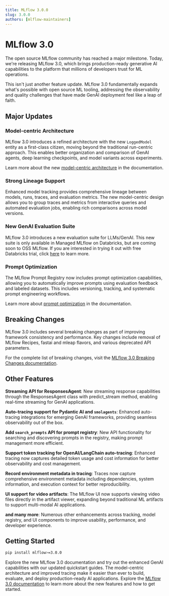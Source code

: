 ```yaml
---
title: MLflow 3.0.0
slug: 3.0.0
authors: [mlflow-maintainers]
---
```


# MLflow 3.0

The open source MLflow community has reached a major milestone. Today, we're releasing MLflow 3.0, which brings production-ready generative AI capabilities to the platform that millions of developers trust for ML operations.

This isn't just another feature update. MLflow 3.0 fundamentally expands what's possible with open source ML tooling, addressing the observability and quality challenges that have made GenAI deployment feel like a leap of faith.

## Major Updates

### Model-centric Architecture

MLflow 3.0 introduces a refined architecture with the new `LoggedModel` entity as a first-class citizen, moving beyond the traditional run-centric approach. This enables better organization and comparison of GenAI agents, deep learning checkpoints, and model variants across experiments.

Learn more about the new [model-centric architecture](https://mlflow.org/docs/latest/ml/mlflow-3/#enhanced-model-tracking) in the documentation.

### Strong Lineage Support

Enhanced model tracking provides comprehensive lineage between models, runs, traces, and evaluation metrics. The new model-centric design allows you to group traces and metrics from interactive queries and automated evaluation jobs, enabling rich comparisons across model versions.

<!-- ### Feedback Tracking

Built-in assessment and feedback tracking capabilities allow you to capture both automated and human evaluation feedback directly tied to model executions and traces. This provides a comprehensive view of model performance across different evaluation dimensions. -->

### New GenAI Evaluation Suite

MLflow 3.0 introduces a new evaluation suite for LLMs/GenAI. This new suite is only available in Managed MLflow on Databricks, but are coming soon to OSS MLflow. If you are interested in trying it out with free Databricks trial, click [here](https://docs.databricks.com/aws/en/mlflow3/genai/eval-monitor/) to learn more.

### Prompt Optimization

The MLflow Prompt Registry now includes prompt optimization capabilities, allowing you to automatically improve prompts using evaluation feedback and labeled datasets. This includes versioning, tracking, and systematic prompt engineering workflows.

Learn more about [prompt optimization](https://mlflow.org/docs/latest/genai/prompt-version-mgmt/prompt-registry/optimize-prompts) in the documentation.

## Breaking Changes

MLflow 3.0 includes several breaking changes as part of improving framework consistency and performance. Key changes include removal of MLflow Recipes, fastai and mleap flavors, and various deprecated API parameters.

For the complete list of breaking changes, visit the [MLflow 3.0 Breaking Changes documentation](https://mlflow.org/docs/latest/ml/mlflow-3/breaking-changes).

## Other Features

**Streaming API for ResponsesAgent**: New streaming response capabilities through the ResponsesAgent class with predict_stream method, enabling real-time streaming for GenAI applications.

**Auto-tracing support for Pydantic AI and `smolagents`**: Enhanced auto-tracing integrations for emerging GenAI frameworks, providing seamless observability out of the box.

**Add `search_prompts` API for prompt registry**: New API functionality for searching and discovering prompts in the registry, making prompt management more efficient.

**Support token tracking for OpenAI/LangChain auto-tracing**: Enhanced tracing now captures detailed token usage and cost information for better observability and cost management.

**Record environment metadata in tracing**: Traces now capture comprehensive environment metadata including dependencies, system information, and execution context for better reproducibility.

**UI support for video artifacts**: The MLflow UI now supports viewing video files directly in the artifact viewer, expanding beyond traditional ML artifacts to support multi-modal AI applications.

**and many more**: Numerous other enhancements across tracking, model registry, and UI components to improve usability, performance, and developer experience.

## Getting Started

```bash
pip install mlflow>=3.0.0
```

Explore the new MLflow 3.0 documentation and try out the enhanced GenAI capabilities with our updated quickstart guides. The model-centric architecture and improved tracing make it easier than ever to build, evaluate, and deploy production-ready AI applications. Explore the [MLflow 3.0 documentation](https://mlflow.org/docs/latest/) to learn more about the new features and how to get started.
